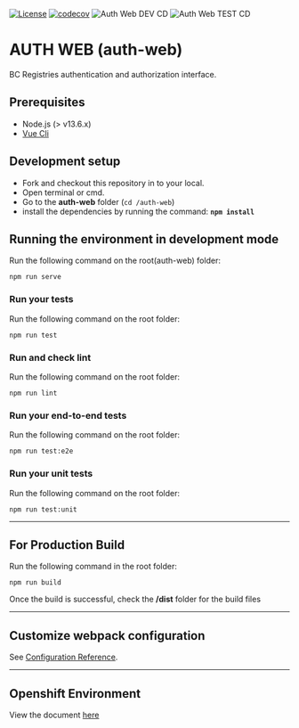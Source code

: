 [![License](https://img.shields.io/badge/License-Apache%202.0-blue.svg)](../LICENSE)
[![codecov](https://codecov.io/gh/bcgov/sbc-auth/branch/development/graph/badge.svg?flag=authweb)](https://codecov.io/gh/bcgov/sbc-auth/tree/development/auth-web)
![Auth Web DEV CD](https://github.com/bcgov/sbc-auth/workflows/Auth%20Web%20DEV%20CD/badge.svg)
![Auth Web TEST CD](https://github.com/bcgov/sbc-auth/workflows/Auth%20Web%20TEST%20CD/badge.svg)

# AUTH WEB (auth-web)

BC Registries authentication and authorization interface.

## Prerequisites
- Node.js (> v13.6.x)
- [Vue Cli](https://cli.vuejs.org/)

## Development setup

- Fork and checkout this repository in to your local.
- Open terminal or cmd.
- Go to the **auth-web** folder (`cd /auth-web`)
- install the dependencies by running the command: **`npm install`**

## Running the environment in development mode
Run the following command on the root(auth-web) folder:
```
npm run serve
```

### Run your tests
Run the following command on the root folder:
```
npm run test
```

### Run and check lint
Run the following command on the root folder:
```
npm run lint
```

### Run your end-to-end tests
Run the following command on the root folder:
```
npm run test:e2e
```

### Run your unit tests
Run the following command on the root folder:
```
npm run test:unit
```
---
## For Production Build
Run the following command in the root folder:

```
npm run build
```
Once the build is successful, check the **/dist** folder for the build files

---
## Customize webpack configuration
See [Configuration Reference](https://cli.vuejs.org/config/).

----

## Openshift Environment
View the document [here](/docs/build-deploy.md#webui-runtime)


